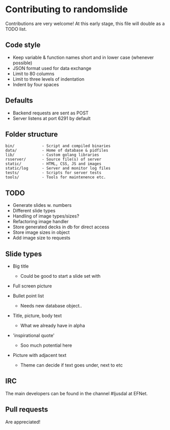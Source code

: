 # Contributing to randomslide
Contributions are very welcome! At this early stage, this file will double as a TODO list.

## Code style
* Keep variable & function names short and in lower case (whenever possible)
* JSON format used for data exchange
* Limit to 80 columns
* Limit to three levels of indentation
* Indent by four spaces

## Defaults
* Backend requests are sent as POST
* Server listens at port 6291 by default

## Folder structure
```
bin/            - Script and compiled binaries
data/           - Home of database & pidfiles
lib/            - Custom golang libraries
rsserver/       - Source file(s) of server
static/         - HTML, CSS, JS and images
static/log      - Server and monitor log files
tests/          - Scripts for server tests
tools/          - Tools for maintenence etc.
```

## TODO
* Generate slides w. numbers
* Different slide types
* Handling of image types/sizes?
* Refactoring image handler
* Store generated decks in db for direct access
* Store image sizes in object
* Add image size to requests

## Slide types
* Big title
    - Could be good to start a slide set with

* Full screen picture

* Bullet point list
    - Needs new database object..

* Title, picture, body text
    - What we already have in alpha

* 'inspirational quote'
    - Soo much potential here

* Picture with adjacent text
    - Theme can decide if text goes under, next to etc

## IRC
The main developers can be found in the channel #ljusdal at EFNet.

## Pull requests
Are appreciated!
